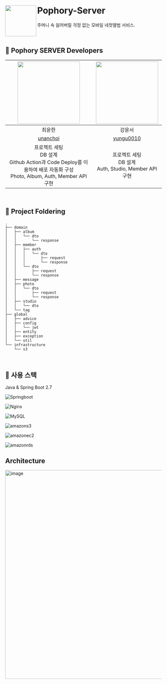 # Pophory-Server <img src="https://github.com/TeamPophory/pophory-server/assets/65678579/e7fcdd42-556e-4291-9032-070f5093ca42" align=left width=100>
주머니 속 잃어버릴 걱정 없는 모바일 네컷앨범 서비스.

<br>


## 💜 Pophory SERVER Developers

<img src="https://github.com/TeamPophory/pophory-server/assets/65678579/0a978b09-822f-4d1e-9bbb-13cc8c5ad6f2.png" width="200">|<img src="https://user-images.githubusercontent.com/65678579/210243739-e84cf9aa-2315-41b4-be82-df9d3e4cc614.png" width="200"> | 
:---------:|:----------:|
최윤한 | 강윤서 |
[unanchoi](https://avatars.githubusercontent.com/u/81692211?v=4) | [yungu0010](https://avatars.githubusercontent.com/u/65678579?v=4) |
 프로젝트 세팅 <br> DB 설계 <br> Github Action과 Code Deploy를 이용하여 배포 자동화 구성 <br> Photo, Album, Auth, Member API 구현 | 프로젝트 세팅 <br> DB 설계 <br> Auth, Studio, Member API 구현
<br>

## 📂 Project Foldering
```
.
├── domain
│   ├── album
│   │   └── dto
│   │       └── response
│   ├── member
│   │   ├── auth
│   │   │   └── dto
│   │   │       ├── request
│   │   │       └── response
│   │   └── dto
│   │       ├── request
│   │       └── response
│   ├── message
│   ├── photo
│   │   └── dto
│   │       ├── request
│   │       └── response
│   ├── studio
│   │   └── dto
│   └── tag
├── global
│   ├── advice
│   ├── config
│   │   └── jwt
│   ├── entity
│   ├── exception
│   └── util
└── infrastructure
    └── s3
```

<br>

## 📖 사용 스택

Java & Spring Boot 2.7 

 ![Springboot](https://img.shields.io/badge/Springboot-6DB33F?style=for-the-badge&logo=Springboot&logoColor=white)

 ![Nginx](https://img.shields.io/badge/Nginx-009639?style=for-the-badge&logo=Nginx&logoColor=white)

 ![MySQL](https://img.shields.io/badge/MySQL-4479A1?style=for-the-badge&logo=MySQL&logoColor=white)

 ![amazons3](https://img.shields.io/badge/amazons3-%569A31.svg?style=for-the-badge&logo=amazons3&logoColor=white&color=7aa116)

 ![amazonec2](https://img.shields.io/badge/amazonec2-%ED7100.svg?style=for-the-badge&logo=amazonec2&logoColor=white&color=ed7100)

 ![amazonrds](https://img.shields.io/badge/amazonrds-%27FFF.svg?style=for-the-badge&logo=amazonrds&logoColor=white&color=c925d1)

## Architecture

<img width="672" alt="image" src="https://github.com/TeamPophory/pophory-server/assets/81692211/4e1ac301-9bc5-4fb9-b877-d58c18c0ca8b">